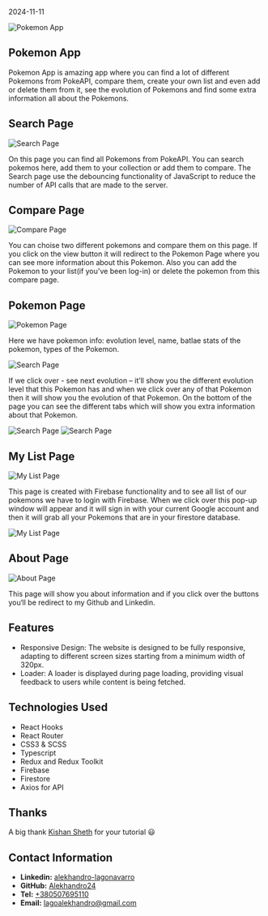 2024-11-11

![Pokemon App](./src/assets/readme/pokemon.jpg)

## Pokemon App

Pokemon App is amazing app where you can find a lot of different Pokemons from PokeAPI, compare them, create your own list and even add or delete them from it, see the evolution of Pokemons and find some extra information all about the Pokemons.

## Search Page

![Search Page](./src/assets/readme/search.jpg)

On this page you can find all Pokemons from PokeAPI. You can search pokemos here, add them to your collection or add them to compare. The Search page use the debouncing functionality of JavaScript to reduce the number of API calls that are made to the server.

## Compare Page

![Compare Page](./src/assets/readme/compare.jpg)

You can choise two different pokemons and compare them on this page. If you click on the view button it will redirect to the Pokemon Page where you can see more information about this Pokemon. Also you can add the Pokemon to your list(if you've been log-in) or delete the pokemon from this compare page.

## Pokemon Page

![Pokemon Page](./src/assets/readme/pokemon.jpg)

Here we have pokemon info: evolution level, name, batlae stats of the pokemon, types of the Pokemon.

![Search Page](./src/assets/readme/evolution.jpg)

If we click over - see next evolution – it’ll show you the different evolution level that this Pokemon has and when we click over any of that Pokemon then it will show you the evolution of that Pokemon. On the bottom of the page you can see the different tabs which will show you extra information about that Pokemon.

![Search Page](./src/assets/readme/catching.jpg)
![Search Page](./src/assets/readme/capable-moves.jpg)

## My List Page

![My List Page](./src/assets/readme/my-list.jpg)

This page is created with Firebase functionality and to see all list of our pokemons we have to login with Firebase. When we click over this pop-up window will appear and it will sign in with your current Google account and then it will grab all your Pokemons that are in your firestore database.

![My List Page](./src/assets/readme/my-list-log-in.jpg)

## About Page

![About Page](./src/assets/readme/about.jpg)

This page will show you about information and if you click over the buttons you‘ll be redirect to my
Github and Linkedin.

## Features

- Responsive Design: The website is designed to be fully responsive, adapting to different screen sizes starting from a minimum width of 320px.
- Loader: A loader is displayed during page loading, providing visual feedback to users while content is being fetched.

## Technologies Used

- React Hooks
- React Router
- CSS3 & SCSS
- Typescript
- Redux and Redux Toolkit
- Firebase
- Firestore
- Axios for API

## Thanks

A big thank [Kishan Sheth](https://github.com/koolkishan) for your tutorial &#128515;

## Contact Information

- **Linkedin:** [alekhandro-lagonavarro](https://www.linkedin.com/in/alekhandro-lagonavarro/)
- **GitHub:** [Alekhandro24](https://github.com/Alekhandro24)
- **Tel:** [+380507695110](+380507695110)
- **Email:** [lagoalekhandro@gmail.com](https://www.gmail.com)
